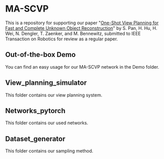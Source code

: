 # MA-SCVP
This is a repository for supporting our paper "[One-Shot View Planning for Fast and Complete Unknown Object Reconstruction](LINK)" by S. Pan, H. Hu, H. Wei, N. Dengler, T. Zaenker, and M. Bennewitz, submitted to IEEE Transaction on Robotics for review as a regular paper.  
## Out-of-the-box Demo
You can find an easy usage for our MA-SCVP network in the Demo folder.  
## View_planning_simulator
This folder contains our view planning system.  
## Networks_pytorch
This folder contains our used networks.  
## Dataset_generator
This folder contains our sampling method.  
